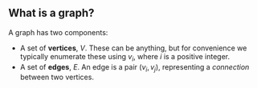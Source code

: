 <script>
import Graph from './graph.svelte';
</script>

## What is a graph?

A graph has two components:

- A set of **vertices**, $V$. These can be anything, but for convenience we typically enumerate these using $v_i$, where $i$ is a positive integer.
- A set of **edges**, $E$. An edge is a pair $(v_i, v_j)$, representing a _connection_ between two vertices.

<Graph/>